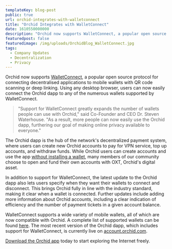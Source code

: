 ```yaml
---
templateKey: blog-post
public: true
url: orchid-integrates-with-walletconnect
title: "Orchid Integrates with WalletConnect"
date: 1610550000000
description: "Orchid now supports WalletConnect, a popular open source protocol for connecting decentralised applications to mobile wallets with QR code scanning or deep linking."
featuredpost: false
featuredimage: /img/uploads/OrchidBlog_WalletConnect.jpg
tags:
  - Company Updates
  - Decentralization
  - Privacy
---
```

Orchid now supports [WalletConnect](https://walletconnect.org/), a popular open source protocol for connecting decentralised applications to mobile wallets with QR code scanning or deep linking. Using any desktop browser, users can now easily connect the Orchid dapp to any of the numerous wallets supported by WalletConnect.

> "Support for WalletConnect greatly expands the number of wallets people can use with Orchid," said Co-Founder and CEO Dr. Steven Waterhouse. "As a result, more people can now easily use the Orchid dapp, furthering our goal of making online privacy available to everyone."

The Orchid dapp is the hub of the network's decentralized payment system, where users can create new Orchid accounts to pay for VPN service, top up accounts, and withdraw funds. While Orchid users can create accounts and use the app [without installing a wallet](/how-to-start-using-orchids-crypto-vpn-in-seconds/), many members of our community choose to open and fund their own accounts with OXT, Orchid's digital asset.

In addition to support for WalletConnect, the latest update to the Orchid dapp also lets users specify when they want their wallets to connect and disconnect. This brings Orchid fully in line with the industry standard, making it clear when a wallet is connected. Further updates include adding more information about Orchid accounts, including a clear indication of efficiency and the number of payment tickets in a given account balance.

WalletConnect supports a wide variety of mobile wallets, all of which are now compatible with Orchid. A complete list of supported wallets can be found [here](https://walletconnect.org/wallets). The most recent version of the Orchid dapp, which includes support for WalletConnect, is currently live on [account.orchid.com](https://account.orchid.com/).

[Download the Orchid app](https://www.orchid.com/download) today to start exploring the Internet freely.